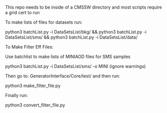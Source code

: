 This repo needs to be inside of a CMSSW directory and most scripts require a grid cert to run

To make lists of files for datasets run:

python3 batchList.py -i DataSetsList/bkg/ && python3 batchList.py -i DataSetsList/sms/ && python3 batchList.py -i DataSetsList/data/ 

To Make Filter Eff Files:

Use batchlist to make lists of MINIAOD files for SMS samples

python3 batchList.py -i DataSetsList/sms/ -o MINI
(ignore warnings)

Then go to: GeneratorInterface/Core/test/ and then run:

python3 make_filter_file.py

Finally run:

python3 convert_filter_file.py
